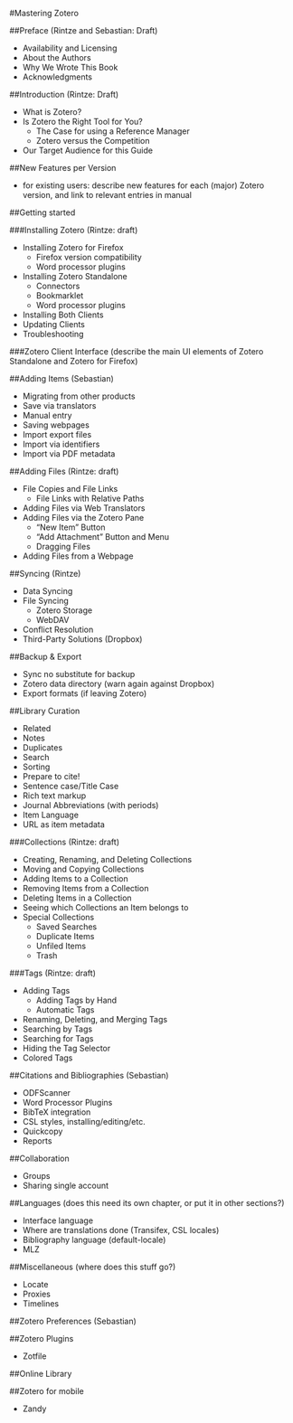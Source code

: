 #Mastering Zotero

##Preface (Rintze and Sebastian: Draft)
- Availability and Licensing
- About the Authors
- Why We Wrote This Book
- Acknowledgments
    
##Introduction (Rintze: Draft)
- What is Zotero?
- Is Zotero the Right Tool for You?
  - The Case for using a Reference Manager
  - Zotero versus the Competition
- Our Target Audience for this Guide

##New Features per Version
- for existing users: describe new features for each (major) Zotero version, and link to relevant entries in manual

##Getting started

###Installing Zotero (Rintze: draft)
- Installing Zotero for Firefox
  - Firefox version compatibility
  - Word processor plugins
- Installing Zotero Standalone
  - Connectors
  - Bookmarklet
  - Word processor plugins
- Installing Both Clients
- Updating Clients
- Troubleshooting

###Zotero Client Interface
(describe the main UI elements of Zotero Standalone and Zotero for Firefox)

##Adding Items (Sebastian)
- Migrating from other products
- Save via translators
- Manual entry
- Saving webpages
- Import export files
- Import via identifiers
- Import via PDF metadata

##Adding Files (Rintze: draft)
- File Copies and File Links
  - File Links with Relative Paths
- Adding Files via Web Translators
- Adding Files via the Zotero Pane
  - “New Item” Button
  - “Add Attachment” Button and Menu
  - Dragging Files
- Adding Files from a Webpage

##Syncing (Rintze)
- Data Syncing
- File Syncing
  - Zotero Storage
  - WebDAV
- Conflict Resolution
- Third-Party Solutions (Dropbox)

##Backup & Export
- Sync no substitute for backup
- Zotero data directory (warn again against Dropbox)
- Export formats (if leaving Zotero)

##Library Curation
- Related
- Notes
- Duplicates
- Search
- Sorting
- Prepare to cite!
 - Sentence case/Title Case
 - Rich text markup
 - Journal Abbreviations (with periods)
 - Item Language
 - URL as item metadata
 
###Collections (Rintze: draft)
- Creating, Renaming, and Deleting Collections
- Moving and Copying Collections
- Adding Items to a Collection
- Removing Items from a Collection
- Deleting Items in a Collection
- Seeing which Collections an Item belongs to
- Special Collections
  - Saved Searches
  - Duplicate Items
  - Unfiled Items
  - Trash

###Tags (Rintze: draft)
- Adding Tags
  - Adding Tags by Hand
  - Automatic Tags
- Renaming, Deleting, and Merging Tags
- Searching by Tags
- Searching for Tags
- Hiding the Tag Selector
- Colored Tags

##Citations and Bibliographies (Sebastian)
- ODFScanner 
- Word Processor Plugins
- BibTeX integration
- CSL styles, installing/editing/etc.
- Quickcopy
- Reports

##Collaboration
- Groups
- Sharing single account

##Languages (does this need its own chapter, or put it in other sections?)
- Interface language
- Where are translations done (Transifex, CSL locales)
- Bibliography language (default-locale)
- MLZ

##Miscellaneous (where does this stuff go?)
- Locate
- Proxies
- Timelines

##Zotero Preferences (Sebastian)

##Zotero Plugins
- Zotfile

##Online Library

##Zotero for mobile
- Zandy
